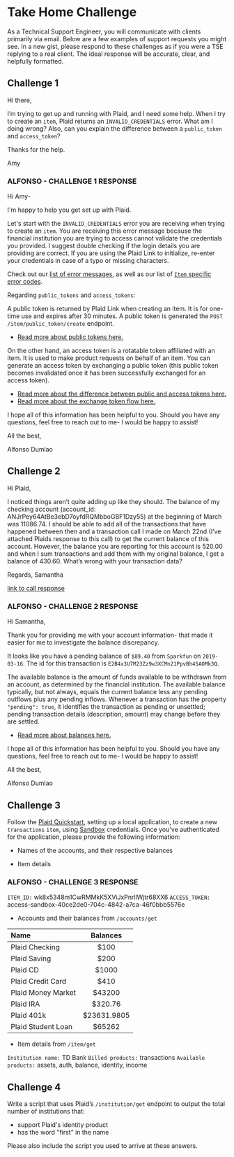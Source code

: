 # Take Home Challenge

As a Technical Support Engineer, you will communicate with clients primarily via email. Below are a few examples of support requests you might see. In a new gist, please respond to these challenges as if you were a TSE replying to a real client. The ideal response will be accurate, clear, and helpfully formatted.

## Challenge 1

Hi there,

I’m trying to get up and running with Plaid, and I need some help. When I try to create an `item`, Plaid returns an `INVALID_CREDENTIALS` error.
What am I doing wrong? Also, can you explain the difference between a `public_token` and `access_token`?

Thanks for the help.

Amy

### ALFONSO - CHALLENGE 1 RESPONSE

Hi Amy-

I'm happy to help you get set up with Plaid.

Let's start with the `INVALID_CREDENTIALS` error you are receiving when trying to create an `item`.  You are receiving this error message because the financial institution you are trying to access cannot validate the credentials you provided.  I suggest double checking if the login details you are providing are correct.  If you are using the Plaid Link to initialize, re-enter your credentials in case of a typo or missing characters.

Check out our [list of error messages](https://support.plaid.com/hc/en-us/articles/360012859833-Handling-Plaid-Errors), as well as our list of [`Item` specific error codes](https://plaid.com/docs/#item-errors).


Regarding `public_tokens` and `access_tokens`:

A public token is returned by Plaid Link when creating an item. It is for one-time use and expires after 30 minutes. A public token is generated the `POST /item/public_token/create` endpoint.
- [Read more about public tokens here.](https://plaid.com/docs/#creating-public-tokens)

On the other hand, an access token is a rotatable token affiliated with an item.  It is used to make product requests on behalf of an item. You can generate an access token by exchanging a public token (this public token becomes invalidated once it has been successfully exchanged for an access token).
- [Read more about the difference between public and access tokens here.](https://support.plaid.com/hc/en-us/articles/360008413793-Access-token-and-Item-FAQ#What%20are%20the%20differences%20among%20a%20public_token,%20access_token,%20and%20an%20item?)
- [Read more about the exchange token flow here.](https://plaid.com/docs/#exchange-token-flow)


I hope all of this information has been helpful to you.  Should you have any questions, feel free to reach out to me- I would be happy to assist!

All the best,

Alfonso Dumlao








## Challenge 2

Hi Plaid,

I noticed things aren’t quite adding up like they should.  The balance of my checking account  (account_id: ANJrPey64AtBe3ebD7oyfdRQMbboGBF1Dzy55) at the beginning of March was 11086.74.  I should be able to add all of the transactions that have happened between then and a transaction call I made on March 22nd (I’ve attached Plaids response to this call) to get the current balance of this account. However, the balance you are reporting for this account is 520.00 and when I sum transactions and add them with my original balance, I get a balance of 430.60.  What’s wrong with your transaction data?

Regards,
Samantha

[link to call response](https://gist.github.com/plaid-cj/9e929246c3e0be778c9531e147a34629)

### ALFONSO - CHALLENGE 2 RESPONSE

Hi Samantha,

Thank you for providing me with your account information- that made it easier for me to investigate the balance discrepancy.

It looks like you have a pending balance of `$89.40` from `Sparkfun` on `2019-03-16`.  The id for this transaction is `E2B4x3U7M23Zz9w3XCMn21PpvBh4SAOMk3Q`.

The available balance is the amount of funds available to be withdrawn from an account, as determined by the financial institution. The available balance typically, but not always, equals the current balance less any pending outflows plus any pending inflows.  Whenever a transaction has the property `"pending": true`, it identifies the transaction as pending or unsettled; pending transaction details (description, amount) may change before they are settled.

- [Read more about balances here.](https://plaid.com/docs/#balance)


I hope all of this information has been helpful to you.  Should you have any questions, feel free to reach out to me- I would be happy to assist!

All the best,

Alfonso Dumlao

## Challenge 3

Follow the [Plaid Quickstart](https://plaid.com/docs/quickstart/), setting up a local application, to create a new `transactions` `item`, using [Sandbox](https://plaid.com/docs/api/#sandbox) credentials.
Once you've authenticated for the application, please provide the following information:

* Names of the accounts, and their respective balances

* Item details

### ALFONSO - CHALLENGE 3 RESPONSE

`ITEM_ID:` wk8x5348m1CwRMMkK5XViJxPnrllWjtr68XX6
`ACCESS_TOKEN:` access-sandbox-40ce2de0-704c-4842-a7ca-46f0bbb5576e

* Accounts and their balances from `/accounts/get`

| Name	| Balances |
|:------------------|:------:|
| Plaid Checking |	$100 |
| Plaid Saving |	$200 |
| Plaid CD |	$1000 |
| Plaid Credit Card |	$410 |
| Plaid Money Market |	$43200 |
| Plaid IRA |	$320.76 |
| Plaid 401k |	$23631.9805 |
| Plaid Student Loan |	$65262 |

* Item details from `/item/get`

`Institution name:`	TD Bank
`Billed products:`	transactions
`Available products:`	assets, auth, balance, identity, income


## Challenge 4

Write a script that uses Plaid’s `/institution/get` endpoint to output the total number of institutions that:
* support Plaid's identity product
* has the word "first" in the name

Please also include the script you used to arrive at these answers.
